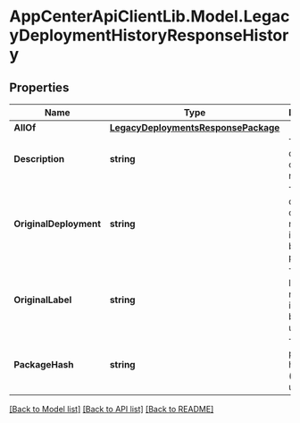 # AppCenterApiClientLib.Model.LegacyDeploymentHistoryResponseHistory
## Properties

Name | Type | Description | Notes
------------ | ------------- | ------------- | -------------
**AllOf** | [**LegacyDeploymentsResponsePackage**](LegacyDeploymentsResponsePackage.md) |  | [optional] 
**Description** | **string** | The description of the release. | [optional] 
**OriginalDeployment** | **string** | The original deployment of the release, if it&#x27;s ever been promoted. | [optional] 
**OriginalLabel** | **string** | The original label of the release, if it&#x27;s ever been updated. | [optional] 
**PackageHash** | **string** | The package&#x27;s hash value (internal use). | [optional] 

[[Back to Model list]](../README.md#documentation-for-models) [[Back to API list]](../README.md#documentation-for-api-endpoints) [[Back to README]](../README.md)

